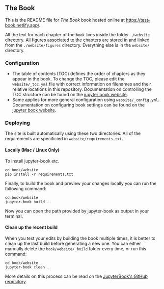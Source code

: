 ## The Book

This is the README file for _The Book_ book hosted online at https://test-book.netlify.app/.

All the text for each chapter of the `book` lives inside the folder `./website` directory.
All figures associated to the chapters are stored in and linked from the `./website/figures` directory.
Everything else is in the `website/` directory.

### Configuration

- The table of contents (TOC) defines the order of chapters as they appear in the book.
To change the TOC, please edit the `website/_toc.yml` file with correct information on filenames and their relative locations in this repository.
Documentation on controlling the TOC structure can be found on the [jupyter book website](https://jupyterbook.org/customize/toc.html).
- Same applies for more general configuration using `website/_config.yml`.
Documentation on configuring book settings can be found on the [jupyter book website](https://jupyterbook.org/customize/config.html).

### Deploying

The site is built automatically using these two directories. All of the requirements are specificied in `website/requirements.txt`.

#### Locally (Mac / Linux Only)

To install jupyter-book etc.
```
cd book/website
pip install -r requirements.txt
```

Finally, to build the book and preview your changes locally you can run the following command:
```
cd book/website
jupyter-book build .
```
Now you can open the path provided by jupyter-book as output in your terminal.

#### Clean up the recent build

When you test your edits by building the book multiple times, it is better to clean up the last build before generating a new one.
You can either manually delete the `book/website/_build` folder every time, or run this command:
```
cd book/website
jupyter-book clean .
```
More details on this process can be read on the [JupyterBook's GitHub repository](https://github.com/executablebooks/jupyter-book/blob/master/docs/advanced/advanced.md#clean-your-books-generated-files).
